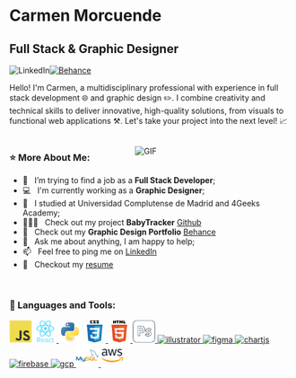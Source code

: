 # Carmen Morcuende

## Full Stack & Graphic Designer

<a href='www.linkedin.com/in/carmen-morcuende'><img align='left' alt="LinkedIn" src="https://www.svgrepo.com/show/494278/linkedin-round.svg" height='28px'/></a>
<a href='https://www.behance.net/carmenmorcuende_'><img alt="Behance" src="https://www.svgrepo.com/show/327340/logo-behance.svg" height='31px'/></a>


Hello! I'm Carmen, a multidisciplinary professional with experience in full stack development 🌐 and graphic design ✏️. I combine creativity and technical skills to deliver innovative, high-quality solutions, from visuals to functional web applications ⚒️. Let's take your project into the next level! 📈
<br/>
<br/>

<img align="right" alt="GIF" src="https://media1.giphy.com/media/v1.Y2lkPTc5MGI3NjExamhzM2s4ejZ2amd5bnNmZmpqaXVrNmxibnV3cHdkbnI1ajZubTVpMiZlcD12MV9pbnRlcm5hbF9naWZfYnlfaWQmY3Q9Zw/26u3Z5ChEO3lFSb3q/giphy.webp" width="280px"/>
  
### ⭐ More About Me:

- 🔭 &nbsp; I’m trying to find a job as a **Full Stack Developer**;
- 💻 &nbsp; I'm currently working as a **Graphic Designer**;
- 🌱 &nbsp; I studied at Universidad Complutense de Madrid and 4Geeks Academy; 
- 👨🏻‍💻 &nbsp; Check out my project **BabyTracker** [Github](https://github.com/carmenmorc/BabyTracker)
- 🎨 &nbsp; Check out my **Graphic Design Portfolio** [Behance](https://www.behance.net/gallery/192693217/Portfolio2024)
- 💬 &nbsp; Ask me about anything, I am happy to help;
- 📫 &nbsp; Feel free to ping me on [LinkedIn](www.linkedin.com/in/carmen-morcuende)
- 📝 &nbsp; Checkout my [resume](https://drive.google.com/file/d/1x6AlAu5Jy9oUuvWM2PTrHtd-tv_IuRS5/view?usp=sharing)

<br>

### 🔨 Languages and Tools:

<img src="https://raw.githubusercontent.com/devicons/devicon/master/icons/javascript/javascript-original.svg" alt="javascript" width="40" height="40"/> </a> <a href="https://www.mysql.com/" target="_blank" rel="noreferrer"> 
<img src="https://raw.githubusercontent.com/devicons/devicon/master/icons/react/react-original-wordmark.svg" alt="react" width="40" height="40"/> </a>
<img src="https://raw.githubusercontent.com/devicons/devicon/master/icons/python/python-original.svg" alt="python" width="40" height="40"/> </a> <a href="https://reactjs.org/" target="_blank" rel="noreferrer"> 
<img src="https://raw.githubusercontent.com/devicons/devicon/master/icons/css3/css3-original-wordmark.svg" alt="css3" width="40" height="40"/> </a> <a href="https://www.figma.com/" target="_blank" rel="noreferrer">
<img src="https://raw.githubusercontent.com/devicons/devicon/master/icons/html5/html5-original-wordmark.svg" alt="html5" width="40" height="40"/> </a> <a href="https://www.adobe.com/in/products/illustrator.html" target="_blank" rel="noreferrer"> 
<img src="https://raw.githubusercontent.com/devicons/devicon/master/icons/photoshop/photoshop-line.svg" alt="photoshop" width="40" height="40"/> </a> <a href="https://www.python.org" target="_blank" rel="noreferrer"> 
<img src="https://www.vectorlogo.zone/logos/adobe_illustrator/adobe_illustrator-icon.svg" alt="illustrator" width="40" height="40"/> </a> <a href="https://developer.mozilla.org/en-US/docs/Web/JavaScript" target="_blank" rel="noreferrer"> 
<img src="https://www.vectorlogo.zone/logos/figma/figma-icon.svg" alt="figma" width="40" height="40"/> </a> <a href="https://firebase.google.com/" target="_blank" rel="noreferrer"> 
<img src="https://www.chartjs.org/media/logo-title.svg" alt="chartjs" width="40" height="40"/> </a> <a href="https://www.w3schools.com/css/" target="_blank" rel="noreferrer"> 
<img src="https://www.vectorlogo.zone/logos/firebase/firebase-icon.svg" alt="firebase" width="40" height="40"/> </a> <a href="https://cloud.google.com" target="_blank" rel="noreferrer"> 
<img src="https://www.vectorlogo.zone/logos/google_cloud/google_cloud-icon.svg" alt="gcp" width="40" height="40"/> </a> <a href="https://www.w3.org/html/" target="_blank" rel="noreferrer"> 
<img src="https://raw.githubusercontent.com/devicons/devicon/master/icons/mysql/mysql-original-wordmark.svg" alt="mysql" width="40" height="40"/> </a> <a href="https://www.photoshop.com/en" target="_blank" rel="noreferrer"> 
<img src="https://raw.githubusercontent.com/devicons/devicon/master/icons/amazonwebservices/amazonwebservices-original-wordmark.svg" alt="aws" width="40" height="40"/> </a> <a href="https://www.chartjs.org" target="_blank" rel="noreferrer"> 

<br>


